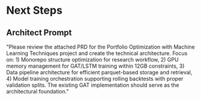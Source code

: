 # Next Steps

## Architect Prompt
"Please review the attached PRD for the Portfolio Optimization with Machine Learning Techniques project and create the technical architecture. Focus on: 1) Monorepo structure optimization for research workflow, 2) GPU memory management for GAT/LSTM training within 12GB constraints, 3) Data pipeline architecture for efficient parquet-based storage and retrieval, 4) Model training orchestration supporting rolling backtests with proper validation splits. The existing GAT implementation should serve as the architectural foundation."